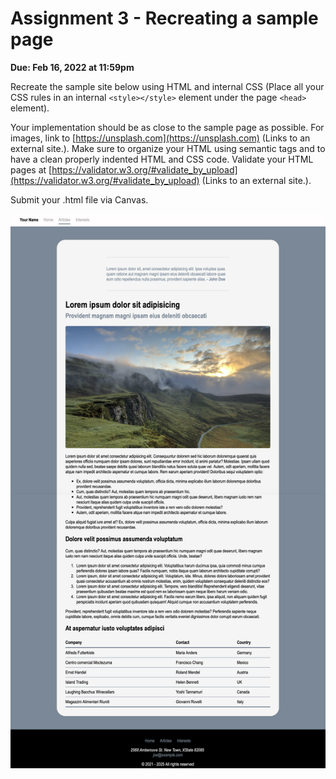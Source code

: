 # Assignment 3 - Recreating a sample page

**Due: Feb 16, 2022 at 11:59pm**

Recreate the sample site below using HTML and internal CSS (Place all your CSS rules in an internal `<style></style>` element under the page `<head>` element).

Your implementation should be as close to the sample page as possible. For images, link to [https://unsplash.com](https://unsplash.com) (Links to an external site.). Make sure to organize your HTML using semantic tags and to have a clean properly indented HTML and CSS code. Validate your HTML pages at [https://validator.w3.org/#validate_by_upload](https://validator.w3.org/#validate_by_upload) (Links to an external site.).

Submit your .html file via Canvas.

![reference image](./reference-image.png)
